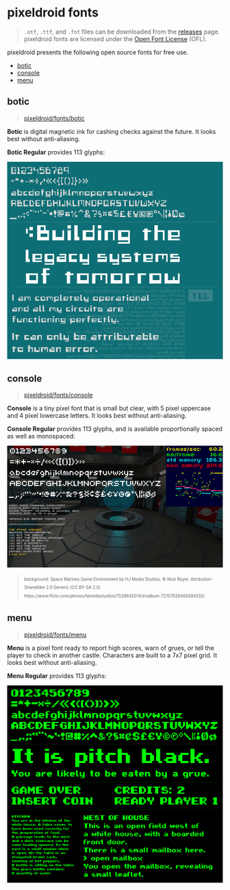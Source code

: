 # pixeldroid fonts

> `.otf`, `.ttf`, and `.fnt` files can be downloaded from the [releases][releases] page. <br>
> pixeldroid fonts are licensed under the [Open Font License][ofl] (OFL).

pixeldroid presents the following open source fonts for free use.

- [botic](#botic)
- [console](#console)
- [menu](#menu)


## botic
> [pixeldroid/fonts/botic][font-botic]

**Botic** is digital magnetic ink for cashing checks against the future. It looks best without anti-aliasing.

**Botic Regular** provides 113 glyphs:

![botic regular][specimen-botic-regular]


## console
> [pixeldroid/fonts/console][font-console]

**Console** is a tiny pixel font that is small but clear, with 5 pixel uppercase and 4 pixel lowercase letters. It looks best without anti-aliasing.

**Console Regular** provides 113 glyphs, and is available proportionally spaced as well as monospaced:

![console regular][specimen-console-regular]
<blockquote><sup><sub>
    <i>background:</i> Space Marines Game Environment by HJ Media Studios; &copy; Nick Royer, Attribution-ShareAlike 2.0 Generic (CC BY-SA 2.0) <br>
    https://www.flickr.com/photos/hjmediastudios/7539645014/in/album-72157626466584255/
</sub></sup></blockquote>


## menu
> [pixeldroid/fonts/menu][font-menu]

**Menu** is a pixel font ready to report high scores, warn of grues, or tell the player to check in another castle. Characters are built to a 7x7 pixel grid. It looks best without anti-aliasing.

**Menu Regular** provides 113 glyphs:

![menu regular][specimen-menu-regular]


[font-botic]: botic/ "pixeldroid Botic regular"
[font-console]: console/ "pixeldroid Console regular"
[font-menu]: menu/ "pixeldroid Menu regular"
[specimen-botic-regular]: botic/docs/specimen.png "pixeldroid Botic regular type specimen"
[specimen-console-regular]: console/docs/specimen.png "pixeldroid Console regular type specimen"
[specimen-menu-regular]: menu/docs/specimen.png "pixeldroid Menu regular type specimen"
[ofl]: http://scripts.sil.org/OFL "Open Font License"
[releases]: https://github.com/pixeldroid/fonts/releases/ "pixeldroid font releases"

